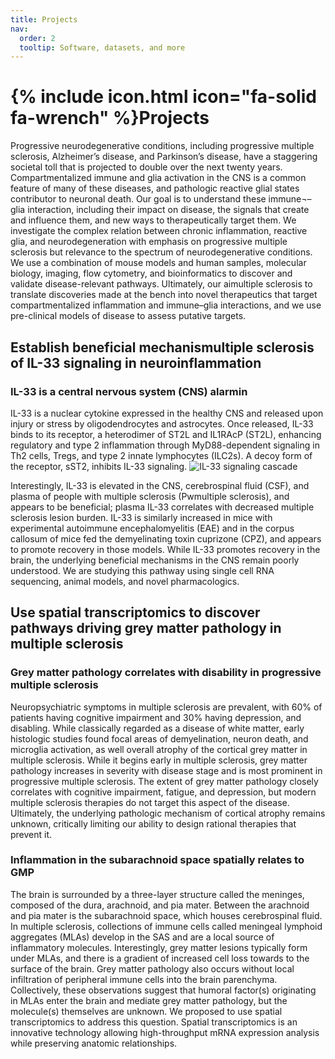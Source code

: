 ```yaml
---
title: Projects
nav:
  order: 2
  tooltip: Software, datasets, and more
---
```


# {% include icon.html icon="fa-solid fa-wrench" %}Projects

Progressive neurodegenerative conditions, including progressive multiple sclerosis, Alzheimer’s disease, and Parkinson’s disease, have a staggering societal toll that is projected to double over the next twenty years. Compartmentalized immune and glia activation in the CNS is a common feature of many of these diseases, and pathologic reactive glial states contributor to neuronal death. Our goal is to understand these immune¬–glia interaction, including their impact on disease, the signals that create and influence them, and new ways to therapeutically target them. We investigate the complex relation between chronic inflammation, reactive glia, and neurodegeneration with emphasis on  progressive multiple sclerosis but relevance to the spectrum of neurodegenerative conditions. We use a combination of mouse models and human samples, molecular biology, imaging, flow cytometry, and bioinformatics to discover and validate disease-relevant pathways. Ultimately, our aimultiple sclerosis to translate discoveries made at the bench into novel therapeutics that target compartmentalized inflammation and immune–glia interactions, and we use pre-clinical models of disease to assess putative targets.

## Establish beneficial mechanismultiple sclerosis of IL-33 signaling in neuroinflammation

### IL-33 is a central nervous system (CNS) alarmin
IL-33 is a nuclear cytokine expressed in the healthy CNS and released upon injury or stress by oligodendrocytes and astrocytes. Once released, IL-33 binds to its receptor, a heterodimer of ST2L and IL1RAcP (ST2L), enhancing regulatory and type 2 inflammation through MyD88-dependent signaling in Th2 cells, Tregs, and type 2 innate lymphocytes (ILC2s). A decoy form of the receptor, sST2, inhibits IL-33 signaling. 
![IL-33 signaling cascade](images/IL-33-signaling-pathway.png "IL-33 signaling. IL-33 binds to a hetero-dimer of ST2L and IL1RAcP, activating a cascade through MyD88, NFB, ERK, and AP-1. sST2 is a decoy receptor that inhibits IL-33. MG = microglia; AC = astrocyte")

Interestingly, IL-33 is elevated in the CNS, cerebrospinal fluid (CSF), and plasma of people with multiple sclerosis (Pwmultiple sclerosis), and appears to be beneficial; plasma IL-33 correlates with decreased multiple sclerosis lesion burden. IL-33 is similarly increased in mice with experimental autoimmune encephalomyelitis (EAE) and in the corpus callosum of mice fed the demyelinating toxin cuprizone (CPZ), and appears to promote recovery in those models. While IL-33 promotes recovery in the brain, the underlying beneficial mechanisms in the CNS remain poorly understood. We are studying this pathway using single cell RNA sequencing, animal models, and novel pharmacologics.

## Use spatial transcriptomics to discover pathways driving grey matter pathology in multiple sclerosis
### Grey matter pathology correlates with disability in progressive multiple sclerosis
Neuropsychiatric symptoms in multiple sclerosis are prevalent, with 60% of patients having cognitive impairment and 30% having depression, and disabling. While classically regarded as a disease of white matter, early histologic studies  found focal areas of demyelination, neuron death, and microglia activation, as well overall atrophy of the cortical grey matter in multiple sclerosis. While it begins early in multiple sclerosis, grey matter pathology increases in severity with disease stage and is most prominent in progressive multiple sclerosis. The extent of grey matter pathology closely correlates with cognitive impairment, fatigue, and depression, but modern multiple sclerosis therapies do not target this aspect of the disease. Ultimately, the underlying pathologic mechanism of cortical atrophy remains unknown, critically limiting our ability to design rational therapies that prevent it.

### Inflammation in the subarachnoid space spatially relates to GMP
The brain is surrounded by a three-layer structure called the meninges, composed of the dura, arachnoid, and pia mater. Between the arachnoid and pia mater is the subarachnoid space, which houses cerebrospinal fluid. In multiple sclerosis, collections of immune cells called meningeal lymphoid aggregates (MLAs) develop in the SAS and are a local source of inflammatory molecules. Interestingly, grey matter lesions typically form under MLAs, and there is a gradient of increased cell loss towards to the surface of the brain. Grey matter pathology also occurs without local infiltration of peripheral immune cells into the brain parenchyma. Collectively, these observations suggest that humoral factor(s) originating in MLAs enter the brain and mediate grey matter pathology, but the molecule(s) themselves are unknown. We proposed to use spatial transcriptomics to address this question. Spatial transcriptomics is an innovative technology allowing high-throughput mRNA expression analysis while preserving anatomic relationships. 
